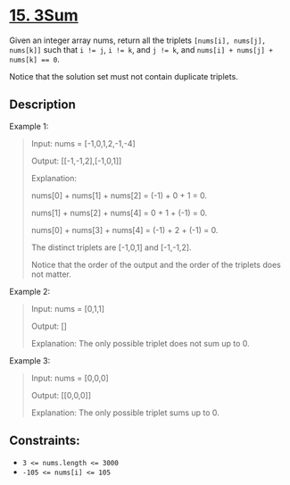 # [15. 3Sum][title]

Given an integer array nums, return all the triplets `[nums[i], nums[j], nums[k]]` such that `i != j`, `i != k`, and `j != k`, and `nums[i] + nums[j] + nums[k] == 0`.

Notice that the solution set must not contain duplicate triplets.

## Description

Example 1:

> Input: nums = [-1,0,1,2,-1,-4]
>
> Output: [[-1,-1,2],[-1,0,1]]
>
> Explanation:
>
> nums[0] + nums[1] + nums[2] = (-1) + 0 + 1 = 0.
>
> nums[1] + nums[2] + nums[4] = 0 + 1 + (-1) = 0.
>
> nums[0] + nums[3] + nums[4] = (-1) + 2 + (-1) = 0.
>
> The distinct triplets are [-1,0,1] and [-1,-1,2].
>
> Notice that the order of the output and the order of the triplets does not matter.

Example 2:

> Input: nums = [0,1,1]
>
> Output: []
>
> Explanation: The only possible triplet does not sum up to 0.

Example 3:

> Input: nums = [0,0,0]
>
> Output: [[0,0,0]]
>
> Explanation: The only possible triplet sums up to 0.

## Constraints:

- `3 <= nums.length <= 3000`
- `-105 <= nums[i] <= 105`

[title]: https://leetcode.com/problems/3sum/submissions/1170622441/
